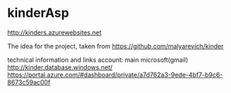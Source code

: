 # kinderAsp
http://kinders.azurewebsites.net

The idea for the project, taken from https://github.com/malyarevich/kinder


technical information and links
account: main microsoft(gmail)
http://kinder.database.windows.net/
https://portal.azure.com/#dashboard/private/a7d762a3-9ede-4bf7-b9c6-8673c59ac00f
